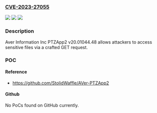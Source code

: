 ### [CVE-2023-27055](https://cve.mitre.org/cgi-bin/cvename.cgi?name=CVE-2023-27055)
![](https://img.shields.io/static/v1?label=Product&message=n%2Fa&color=blue)
![](https://img.shields.io/static/v1?label=Version&message=n%2Fa&color=blue)
![](https://img.shields.io/static/v1?label=Vulnerability&message=n%2Fa&color=brighgreen)

### Description

Aver Information Inc PTZApp2 v20.01044.48 allows attackers to access sensitive files via a crafted GET request.

### POC

#### Reference
- https://github.com/StolidWaffle/AVer-PTZApp2

#### Github
No PoCs found on GitHub currently.

